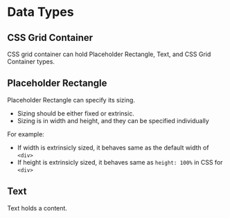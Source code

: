 # Data Types

## CSS Grid Container

CSS grid container can hold Placeholder Rectangle, Text, and CSS Grid Container types.

## Placeholder Rectangle

Placeholder Rectangle can specify its sizing. 
- Sizing should be either fixed or extrinsic. 
- Sizing is in width and height, and they can be specified individually

For example:
- If width is extrinsicly sized, it behaves same as the default width of `<div>`
- If height is extrinsicly sized, it behaves same as `height: 100%` in CSS for `<div>`

## Text

Text holds a content.
